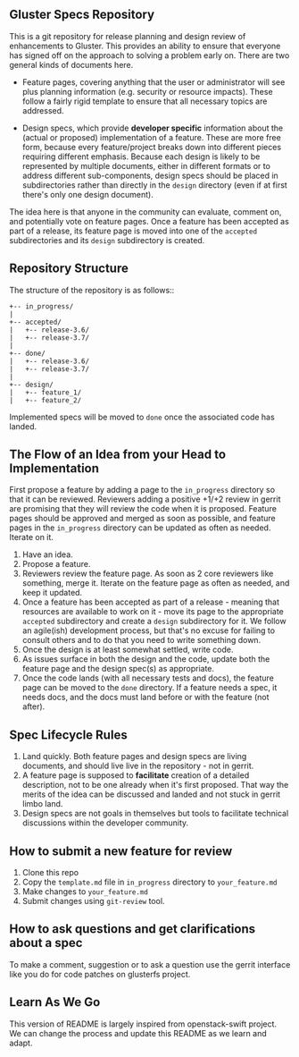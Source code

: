 Gluster Specs Repository
------------------------

This is a git repository for release planning and design review of enhancements
to Gluster.  This provides an ability to ensure that everyone has signed off on
the approach to solving a problem early on.  There are two general kinds of
documents here.

 * Feature pages, covering anything that the user or administrator will see
   plus planning information (e.g. security or resource impacts).  These follow
   a fairly rigid template to ensure that all necessary topics are addressed.

 * Design specs, which provide **developer specific** information about the
   (actual or proposed) implementation of a feature.  These are more free form,
   because every feature/project breaks down into different pieces requiring
   different emphasis.  Because each design is likely to be represented by
   multiple documents, either in different formats or to address different
   sub-components, design specs should be placed in subdirectories rather than
   directly in the ``design`` directory (even if at first there's only one
   design document).

The idea here is that anyone in the community can evaluate, comment on, and
potentially vote on feature pages.  Once a feature has been accepted as part of
a release, its feature page is moved into one of the ``accepted`` subdirectories
and its ``design`` subdirectory is created.

Repository Structure
--------------------

The structure of the repository is as follows::  
```
+-- in_progress/  
|
+-- accepted/
|   +-- release-3.6/  
|   +-- release-3.7/  
|
+-- done/  
|   +-- release-3.6/  
|   +-- release-3.7/  
|
+-- design/
|   +-- feature_1/
|   +-- feature_2/
```

Implemented specs will be moved to ``done`` once the associated code has
landed.

The Flow of an Idea from your Head to Implementation
----------------------------------------------------
First propose a feature by adding a page to the ``in_progress`` directory so
that it can be reviewed. Reviewers adding a positive +1/+2 review in gerrit are
promising that they will review the code when it is proposed. Feature pages
should be approved and merged as soon as possible, and feature pages in the
``in_progress`` directory can be updated as often as needed. Iterate on it.

1. Have an idea.
2. Propose a feature.
3. Reviewers review the feature page. As soon as 2 core reviewers like
   something, merge it. Iterate on the feature page as often as needed, and
   keep it updated.
4. Once a feature has been accepted as part of a release - meaning that
   resources are available to work on it - move its page to the appropriate
   ``accepted`` subdirectory and create a ``design`` subdirectory for it.  We
   follow an agile(ish) development process, but that's no excuse for failing
   to consult others and to do that you need to write something down.
5. Once the design is at least somewhat settled, write code.
6. As issues surface in both the design and the code, update both the feature
   page and the design spec(s) as appropriate.
7. Once the code lands (with all necessary tests and docs), the feature page
   can be moved to the ``done`` directory. If a feature needs a spec, it needs
   docs, and the docs must land before or with the feature (not after).

Spec Lifecycle Rules
--------------------
1. Land quickly. Both feature pages and design specs are living documents, and
   should live live in the repository - not in gerrit.
2. A feature page is supposed to **facilitate** creation of a detailed
   description, not to be one already when it's first proposed. That way the
   merits of the idea can be discussed and landed and not stuck in gerrit limbo
   land.
3. Design specs are not goals in themselves but tools to facilitate technical
   discussions within the developer community.

How to submit a new feature for review
--------------------------------------
1. Clone this repo
2. Copy the ``template.md`` file in ``in_progress`` directory to
   ``your_feature.md`` 
3. Make changes to ``your_feature.md``
4. Submit changes using ``git-review`` tool.

How to ask questions and get clarifications about a spec
--------------------------------------------------------
To make a comment, suggestion or to ask a question use the gerrit interface
like you do for code patches on glusterfs project.

Learn As We Go
--------------
This version of README is largely inspired from openstack-swift project. We can
change the process and update this README as we learn and adapt.


